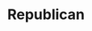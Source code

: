 ---
title: Republican
crosslinks:
- PoliticalDiscussion
- Conservative
- politics
- NeutralPolitics
- The_Donald
- democrats
- askaconservative
- hindsightIn2020
- news
- AirForce
- DeFranco
- AskTrumpSupporters
- conservative
- worldnews
- ShitPoliticsSays
- conservatives
- BlueMidterm2018
- ProtectAndServe
- Physical_Removal
---